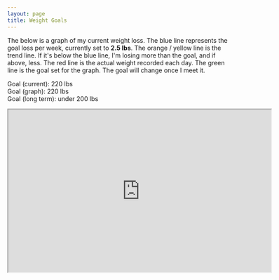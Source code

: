 ```yaml
---
layout: page
title: Weight Goals
---
```

<p>The below is a graph of my current weight loss. The blue line represents the goal loss per week, currently set to <strong>2.5 lbs</strong>. The orange / yellow line is the trend line. If it's below the blue line, I'm losing more than the goal, and if above, less. The red line is the actual weight recorded each day. The green line is the goal set for the graph. The goal will change once I meet it.</p>
<p>Goal (current): 220 lbs <br data-preserve-html-node="true">
Goal (graph): 220 lbs<br data-preserve-html-node="true">
Goal (long term): under 200 lbs<br data-preserve-html-node="true"></p>
<iframe src="https://docs.google.com/spreadsheets/d/e/2PACX-1vS30EHzKaWQKml_KvK5J28WoA36y4iUbe6p7Ie-S1IR20wAvzP6Ejs4X8LqtMqk_gwzu0fJhu90cRMi/pubchart?oid=3&amp;format=interactive" width="600" height="371"></iframe>